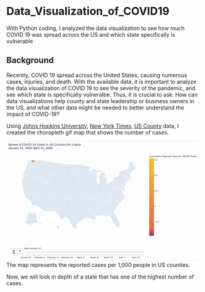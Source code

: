 # Data_Visualization_of_COVID19
With Python coding, I analyzed the data visualization to see how much COVID 19 was spread across the US and which state specifically is vulnerable

## Background
Recently, COVID 19 spread across the United States, causing numerous cases, injuries, and death. With the available data, it is important to analyze the data visualization of COVID 19 to see the severity of the pandemic, and see which state is specifically vulneralbe. Thus, it is crucial to ask: How can data visualizations help county and state leadership or business owners in the US, and what other data might be needed to better understand the impact of COVID-19?

Using [Johns Hopkins University](https://github.com/CSSEGISandData/COVID-19/tree/master/csse_covid_19_data/csse_covid_19_daily_reports), [New York Times](https://github.com/nytimes/covid-19-data), [US County](https://raw.githubusercontent.com/plotly/datasets/master/geojson-counties-fips.json) data, I created the choropleth gif map that shows the number of cases. 

![alt](https://github.com/ywonjun1021/Data_Visualization_of_COVID19/blob/master/choropleth.gif)
The map represents the reported cases per 1,000 people in US counties.

Now, we will look in depth of a state that has one of the highest number of cases.


